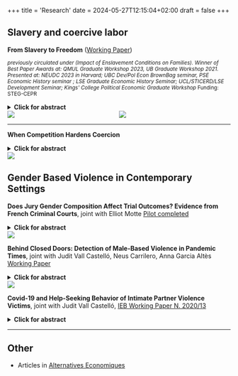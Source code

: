 +++
title = 'Research'
date = 2024-05-27T12:15:04+02:00
draft = false
+++

<!-- ==== large title
---- less large title
# this is a huge header #
## this is a smaller header ##
### this is even smaller ###
#### more small ####
##### even smaller ##### --> 

<!--<img src="https://mariebeigelman.github.io/pictures/coverpic3.jpg" align="center" width="40%" height="20%">-->


## Slavery and coercive labor ##


**From Slavery to Freedom** ([Working Paper](https://www.dropbox.com/s/m1dg2ue4p2aybpi/Beigelman_JMP_Slavery_Families.pdf?dl=0))

<sup>*previously circulated under (Impact of Enslavement Conditions on Families). Winner of Best Paper Awards at: QMUL Graduate Workshop 2023, UB Graduate Workshop 2021. Presented at: NEUDC 2023 in Harvard; UBC Dev/Pol Econ BrownBag seminar, PSE Economic History seminar ; LSE Graduate Economic History Seminar; UCL/STICERD/LSE Development Seminar; Kings' College Political Economic Graduate Workshop* </sup>
<sup> Funding: STEG-CEPR</sup> 

<details>

<summary> <b>Click for abstract </b></summary>

How violence during slavery might have affected formerly enslaved families remains an empirically unanswered question. I exploit local variation in enslaved workers' exposure to coercion in two French Caribbean islands: Guadeloupe and Martinique. Using county-level data on enslaved mortality prior to abolition, I document that enslavement conditions were heavily influenced by planters' economic incentives and significantly deteriorated on sugarcane plantations compared to coffee, following heightened competition in the sugar market. I then digitize individual data from handwritten administrative records on all formerly enslaved families that had children five years after abolition. My main finding is that the presence of fathers exposed to the worst conditions during slavery had a sizable negative effect on the quality of childhood environment, with 40% higher chances of child death respective to families with less coerced or absent fathers. This effect holds regardless of fathers' occupation, place of residence, or mothers' characteristics. I find suggestive evidence that this could be driven by worse enslavement conditions leading to more violent men, to which mothers may have responded through strategic matching decisions with less coerced partners. Taken together, my findings point to substantial inequality among descendants of formerly enslaved individuals. I highlight a yet understudied mechanism of slavery’s legacy: which is that adverse events pass through families – possibly through paternal violence.
</details>
<!--<img src="http://mariebeigelman.github.io/images/map.png" style="display: block; margin: auto;" />-->

  <div id="banner" style="display: flex; justify-content: space-between; align-items: center;">

   <div class="inline-block" style="flex: 1; text-align: left;">
      <img src="/images/map.png" style="max-width: 70%; max-height: 40%;">
   </div>

   <div class="inline-block" style="flex: 1; text-align: left;">
      <img src="/images/Survplot_father_quantilesyear1.png" style="max-width: 70%; max-height: 70%;">
   </div>

</div>


---
**When Competition Hardens Coercion**

<details>

<summary> <b>Click for abstract </b></summary>

This paper shows that firms relying on forced labor may intensify coercion in response to long-term economic threats. Focusing on French Caribbean slavery, I examine how the decline in sugarcane producers’ revenue prospects—driven by the rise of beet sugar production in mainland France—affected coercion on sugarcane plantations. Using exogenous variation in soil suitability for sugarcane, I find that a 1\% increase in beet sugar production led to a 2\% increase in enslaved workers’ deaths, but only in sugarcane-suitable areas. This resulted in +10\% increase in enslaved workers death in sugarcane counties in less than a decade. To interpret this finding, I develop a model where firms choose coercion levels based on expected returns, costs, and market share. When workers’ outside options are nonexistent, pushing some to exhaustion—and death—could be profit-maximizing for planters facing the end of their market dominance. This response to being cornered has implications for policies aimed at combating forced labor. 
</details>

 <div id="banner" style="display: flex; justify-content: space-between; align-items: center;">
 <div class="inline-block" style="flex: 1; text-align: left;">
      <img src="/images/Workload_1831_1847.png" style="max-width: 30%; max-height: 30%;">
   </div>


 </div>

<!----
 **Slavery and the Roots of Gender-Based Violence in the Caribbean** [Data collection ongoing]

<details>
<summary> <b>Click for abstract </b></summary>
Today, formerly enslaved communities in the Caribbean exhibit high rates of domestic abuse against women (Bott et al., 2012), which some scholars have linked to the sexual exploitation of women during slavery (Davis, 1983; Gautier, 2010). On the other hand, black women in the US have consistently showed higher rates of labor force participation compared to white women, which could stem from the fact that men and women shared equal labor responsibilities during slavery (Goldin, 1977; Browne, 1997). The relationship between exposure to slavery and gender equality is, therefore, unclear. This paper focuses on the French Caribbean context and examine whether violence during slavery affected violence against black women, gender norms, and female labor force participation across several generations. To measure violence against women, I exploit individual level information on French West Indies criminals sent to the penal colony of Guyana from 1848 to 1950. I also exploit civil registries from 1848 to 1905 to study female labor force participation and contemporary survey data on violence against women.
</details>

---->

<!----
* *Absent Father or White Father? Family Structures After Slavery* [Data collection ongoing]

 **Planters' Individual Effect on Violence during Slavery** [Data collection ongoing]
<details>
<summary> <b>Click for abstract </b></summary>
This paper adds to our understanding of the determinants of the experience of slavery. While previous historical work has highlighted the importance of structural determinants (crops) (Smith, 1982), I investigate the specific individual effect of slave owners, whose power over enslaved workers was unlimited. I focus on the French West Indies, where slavery was abolished in 1848. I exploit information from administrative archival records on enslaved death and birth, which I digitize at the individual level, as well as trial reports of planters judged for torture or murder, to identify the “deadliest” plantations.
</details>

 <div id="banner" style="display: flex; justify-content: space-between; align-items: center;">


   <div class="inline-block" style="flex: 1; text-align: left;">
      <img src="/images/Wip_crime.jpg" style="max-width: 50%; max-height: 70%;">
   </div>

   <div class="inline-block" style="flex: 1; text-align: left;">
      <img src="/images/registre.png" style="max-width: 50%; max-height: 70%;">
   </div>
   </div>

---
---->

## Gender Based Violence in Contemporary Settings ##

 **Does Jury Gender Composition Affect Trial Outcomes? Evidence from French Criminal Courts**, joint with Elliot Motte [Pilot completed](https://www.dropbox.com/scl/fi/tkvsbqgx12axavstzso63/Motte_Beigelman_Gender_Jury_Sentencing_PILOT.pdf?rlkey=nzdnpm1onh878ij4zun2rpbis&dl=0)
 
 <details>
<summary> <b>Click for abstract </b></summary>
We examine the influence of jury gender composition on trial outcomes involving popular juries, with a specific focus on sexual crimes. Given that a substantial portion of criminal cases pertains to rape, with most victims being women and perpetrators being men, examining gender-specific biases in criminal cases is crucial. However, the effect of juror's gender on sentencing decisions is not straightforward. One the one hand, female-dominated juries could exhibit heightened leniency due to empathetic considerations toward defendants. On the other hand, women could adopt harsher stances for crimes that they are more likely to suffer (e.g sexual crimes). To study this question, we are undertaking a pilot study in a French criminal court covering information from 209 trials between 2005 and 2022. Causal identification relies on the random selection of jurors during jury formation.
 </details>

  <div id="banner" style="display: flex; justify-content: space-between; align-items: left;">




   <div class="inline-block" style="flex: 1; text-align: left;">
      <img src="/images/Exemple_PV_tirage_sort_jury.png" style="max-width: 50%; max-height: 100%;">
   </div>
</div>

 **Behind Closed Doors: Detection of Male-Based Violence in Pandemic Times**, joint with Judit Vall Castelló, Neus Carrilero, Anna Garcia Altès [Working Paper](https://www.dropbox.com/scl/fi/wuj7at0llgkj4bsvh8ls4/Detection_MBV_Pandemic_Healthsytem.pdf?rlkey=w2p0a8csn37axsn3fpa0gwz5o&dl=0)
 <details>
<summary> <b>Click for abstract </b></summary>
This paper studies the consequences of the pandemic and the quarantine measures imposed thereafter on the detection of male-based violence victims (women and children) in the context of Spain. Using detailed administrative data from the healthcare system, we document a 32% decrease in the detection of male-based violence against women and children through the healthcare system after the introduction of the lockdown. This effect persisted after social-distancing measures were relaxed and is particularly strong for the most vulnerable groups of victims (low-income households, and children aged 14 or less). We explore alternatives channels of detection and protection of victims, in particular, police and women’s centers and find that the loss of detection through the health system was not compensated through these channels. However, we do report that part of the reduction in detection is offset by an increase in help-seeking behavior of victims through the emergency hotline, which experienced strong increases in the number of calls for extreme forms of abuse:  physical and sexual abuse (+47%), and abuse against children and young adults (+33%). Although the likelihood of being redirected to the policy through the emergency line also increases, our data shows that those victims remained effectively unprotected.
 </details>

  <div id="banner" style="display: flex; justify-content: space-between; align-items: center;">


   <div class="inline-block" style="flex: 1; text-align: left;">
      <img src="/images/EVS_m_adults_pop.png" style="max-width: 30%; max-height: 70%;">
   </div>

</div>

 **Covid-19 and Help-Seeking Behavior of Intimate Partner Violence Victims**, joint with Judit Vall Castelló, [IEB Working Paper N. 2020/13](https://papers.ssrn.com/sol3/papers.cfm?abstract_id=3785896)
<details>
<summary> <b>Click for abstract </b></summary>

We investigate two key questions about the effect of the quarantine policies on domestic violence reporting: 1) the role of third party vs victims’ reporting of intimate partner violence (IPV) through hotline calls; 2) the extent to which reported domestic violence translated into protection given to victims. We focus on Spain, and exploit province-level and monthly data on the number of calls to the dedicated emergency hotline for IPV victims between 2013 and 2020.  We find that the introduction of the first lockdown was responsible for an average increase in total calls of 48%, with help-seeking behavior of victims (vs. third party reporting) at the origin of 70% of all reported calls.  Despite the large increase in reported gender violence during the pandemic, we estimate that the introduction of lockdown caused a loss of at least 1,500 protection orders to victims that would, in the absence of the pandemic, have received it. 
</details>

---

## Other  ##

* Articles in [Alternatives Economiques](https://www.alternatives-economiques.fr/meme-auteur/27496?page=2)

